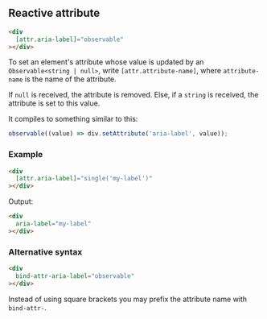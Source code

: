 ## Reactive attribute

```html
<div
  [attr.aria-label]="observable"
></div>
```

To set an element's attribute whose value is updated by an `Observable<string | null>`, write `[attr.attribute-name]`,
where `attribute-name` is the name of the attribute.

If `null` is received, the attribute is removed. Else, if a `string` is received, the attribute is set to this value.

It compiles to something similar to this:

```ts
observable((value) => div.setAttribute('aria-label', value));
```

### Example

```html
<div
  [attr.aria-label]="single('my-label')"
></div>
```

Output:

```html
<div
  aria-label="my-label"
></div>
```

### Alternative syntax

```html
<div
  bind-attr-aria-label="observable"
></div>
```

Instead of using square brackets you may prefix the attribute name with `bind-attr-`.

